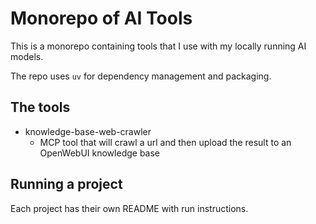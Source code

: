 # Monorepo of AI Tools

This is a monorepo containing tools that I use with my locally running AI models.

The repo uses `uv` for dependency management and packaging.

## The tools
- knowledge-base-web-crawler
  - MCP tool that will crawl a url and then upload the result to an OpenWebUI knowledge base

## Running a project

Each project has their own README with run instructions.